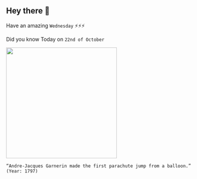 ## Hey there 👋
Have an amazing `Wednesday` ⚡⚡⚡

Did you know Today on `22nd of October`
 
 [<img src="https://akm-img-a-in.tosshub.com/indiatoday/images/story/201810/garnerin_2-297x434.jpeg?nujlH.NRLIowP9mJFYcFghqnVigqbzlj" width="300" />](https://www.thehindu.com/children/garnering-support-for-parachute-jumps/article32872613.ece#:~:text=On%20October%2022%2C%201797%2C%20Garnerin,severed%20it%20from%20the%20balloon.) 
 ```
“Andre-Jacques Garnerin made the first parachute jump from a balloon.” (Year: 1797)
```
